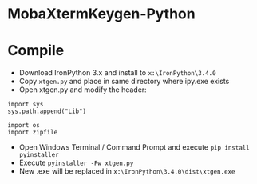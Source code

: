 # MobaXtermKeygen-Python

# Compile
- Download IronPython 3.x and install to `x:\IronPython\3.4.0`
- Copy `xtgen.py` and place in same directory where ipy.exe exists
- Open xtgen.py and modify the header:
```
import sys
sys.path.append("Lib")

import os
import zipfile
```
- Open Windows Terminal / Command Prompt and execute `pip install pyinstaller`
- Execute `pyinstaller -Fw xtgen.py`
- New .exe will be replaced in `x:\IronPython\3.4.0\dist\xtgen.exe`
